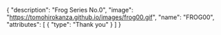 {
  "description": "Frog Series No.0",
  "image": "https://tomohirokanza.github.io/images/frog00.gif",
  "name": "FROG00",
  "attributes": [
    {
      "type": "Thank you"
    }
  ]
}